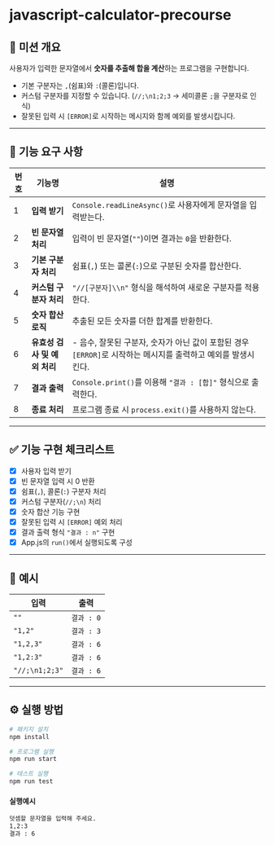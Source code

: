 
# javascript-calculator-precourse

## 📌 미션 개요
사용자가 입력한 문자열에서 **숫자를 추출해 합을 계산**하는 프로그램을 구현합니다.
- 기본 구분자는 `,`(쉼표)와 `:`(콜론)입니다.
- 커스텀 구분자를 지정할 수 있습니다. (`//;\n1;2;3` → 세미콜론 `;`을 구분자로 인식)
- 잘못된 입력 시 `[ERROR]`로 시작하는 메시지와 함께 예외를 발생시킵니다.

---

## 🚀 기능 요구 사항

| 번호 | 기능명 | 설명 |
|------|---------|------|
| 1 | **입력 받기** | `Console.readLineAsync()`로 사용자에게 문자열을 입력받는다. |
| 2 | **빈 문자열 처리** | 입력이 빈 문자열(`""`)이면 결과는 `0`을 반환한다. |
| 3 | **기본 구분자 처리** | 쉼표(`,`) 또는 콜론(`:`)으로 구분된 숫자를 합산한다. |
| 4 | **커스텀 구분자 처리** | `"//[구분자]\\n"` 형식을 해석하여 새로운 구분자를 적용한다. |
| 5 | **숫자 합산 로직** | 추출된 모든 숫자를 더한 합계를 반환한다. |
| 6 | **유효성 검사 및 예외 처리** | - 음수, 잘못된 구분자, 숫자가 아닌 값이 포함된 경우 `[ERROR]`로 시작하는 메시지를 출력하고 예외를 발생시킨다. |
| 7 | **결과 출력** | `Console.print()`를 이용해 `"결과 : [합]"` 형식으로 출력한다. |
| 8 | **종료 처리** | 프로그램 종료 시 `process.exit()`를 사용하지 않는다. |

---

## ✅ 기능 구현 체크리스트

- [x] 사용자 입력 받기
- [x] 빈 문자열 입력 시 0 반환
- [x] 쉼표(`,`), 콜론(`:`) 구분자 처리
- [x] 커스텀 구분자(`//;\n`) 처리
- [x] 숫자 합산 기능 구현
- [x] 잘못된 입력 시 `[ERROR]` 예외 처리
- [x] 결과 출력 형식 `"결과 : n"` 구현
- [x] App.js의 `run()`에서 실행되도록 구성

---

## 🧱 예시

| 입력 | 출력 |
|------|------|
| `""` | `결과 : 0` |
| `"1,2"` | `결과 : 3` |
| `"1,2,3"` | `결과 : 6` |
| `"1,2:3"` | `결과 : 6` |
| `"//;\n1;2;3"` | `결과 : 6` |

---

## ⚙️ 실행 방법

```bash
# 패키지 설치
npm install

# 프로그램 실행
npm run start

# 테스트 실행
npm run test
```

#### 실행예시
```bash
덧셈할 문자열을 입력해 주세요.
1,2:3
결과 : 6
```

